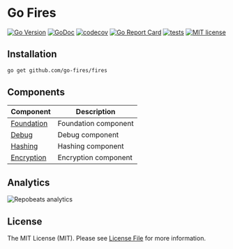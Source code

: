 # Go Fires

[![Go Version](https://badgen.net/github/release/go-fires/fires/stable)](https://github.com/go-fires/fires/releases)
[![GoDoc](https://pkg.go.dev/badge/github.com/go-fires/fires)](https://pkg.go.dev/github.com/go-fires/fires)
[![codecov](https://codecov.io/gh/go-fires/fires/branch/master/graph/badge.svg?token=5TWGQ9DIRU)](https://codecov.io/gh/go-fires/fires)
[![Go Report Card](https://goreportcard.com/badge/github.com/go-fires/fires)](https://goreportcard.com/report/github.com/go-fires/fires)
[![tests](https://github.com/go-fires/fires/actions/workflows/go.yml/badge.svg)](https://github.com/go-fires/fires/actions/workflows/go.yml)
[![MIT license](https://img.shields.io/badge/license-MIT-brightgreen.svg)](https://opensource.org/licenses/MIT)

## Installation

```bash
go get github.com/go-fires/fires
```

## Components

| Component                  | Description          |
|----------------------------|----------------------|
| [Foundation](./foundation) | Foundation component |
| [Debug](./debug)           | Debug component      |
| [Hashing](./hashing)       | Hashing component    |
| [Encryption](./encryption) | Encryption component |


## Analytics

![Repobeats analytics](https://repobeats.axiom.co/api/embed/9919360081b7e54c93a1c983ac95ffc344d35815.svg "Repobeats analytics image")

## License

The MIT License (MIT). Please see [License File](LICENSE) for more information.